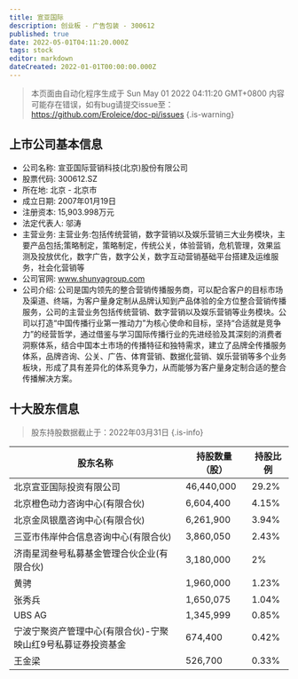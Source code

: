 ```yaml
---
title: 宣亚国际
description: 创业板 - 广告包装 - 300612
published: true
date: 2022-05-01T04:11:20.000Z
tags: stock
editor: markdown
dateCreated: 2022-01-01T00:00:00.000Z
---
```


> 本页面由自动化程序生成于 Sun May 01 2022 04:11:20 GMT+0800
> 内容可能存在错误，如有bug请提交issue至：https://github.com/Eroleice/doc-pi/issues
{.is-warning}

## 上市公司基本信息
- 公司名称: 宣亚国际营销科技(北京)股份有限公司
- 股票代码: 300612.SZ
- 所在地: 北京 - 北京市
- 成立日期: 2007年01月19日
- 注册资本: 15,903.998万元
- 法定代表人: 邬涛
- 主营业务: 主营业务:包括传统营销，数字营销以及娱乐营销三大业务模块，主要产品包括;策略制定，策略制定，传统公关，体验营销，危机管理，效果监测及投放优化，数字广告，数字公关，数字互动营销基础平台搭建及运维服务，社会化营销等
- 公司官网: www.shunyagroup.com
- 公司介绍: 公司是国内领先的整合营销传播服务商，可以配合客户的目标市场及渠道、终端，为客户量身定制从品牌认知到产品体验的全方位整合营销传播服务，公司的主营业务包括传统营销、数字营销以及娱乐营销等业务模块。公司以打造“中国传播行业第一推动力”为核心使命和目标，坚持“合适就是竞争力”的经营哲学，通过借鉴与学习国际传播行业的先进经验及其深刻的消费者洞察体系，结合中国本土市场的传播特征和独特需求，建立了品牌全传播服务体系，品牌咨询、公关、广告、体育营销、数据化营销、娱乐营销等多个业务板块，形成了具有差异化的体系竞争力，从而能够为客户量身定制合适的整合传播解决方案。


## 十大股东信息
> 股东持股数据截止于：2022年03月31日
{.is-info}

| 股东名称 | 持股数量（股） | 持股比例 |
| --- | --- | --- |
| 北京宣亚国际投资有限公司 | 46,440,000 | 29.2% |
| 北京橙色动力咨询中心(有限合伙) | 6,604,400 | 4.15% |
| 北京金凤银凰咨询中心(有限合伙) | 6,261,900 | 3.94% |
| 三亚市伟岸仲合信息咨询中心(有限合伙) | 3,860,050 | 2.43% |
| 济南星润叁号私募基金管理合伙企业(有限合伙) | 3,180,000 | 2% |
| 黄骋 | 1,960,000 | 1.23% |
| 张秀兵 | 1,650,075 | 1.04% |
| UBS  AG | 1,345,999 | 0.85% |
| 宁波宁聚资产管理中心(有限合伙)-宁聚映山红9号私募证券投资基金 | 674,400 | 0.42% |
| 王金梁 | 526,700 | 0.33% |





